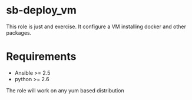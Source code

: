 # sb-deploy_vm

This role is just and exercise. It configure a VM installing docker and other packages.

# Requirements

* Ansible >= 2.5
* python >= 2.6

The role will work on any yum based distribution
